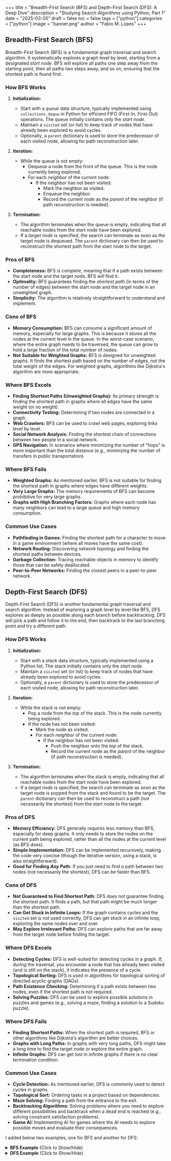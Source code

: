 +++
title = "Breadth-First Search (BFS) and Depth-First Search (DFS): A Deep Dive"
description = "Studying Search Algorithms using Python, Part 1"
date = "2025-03-05"
draft = false
toc = false
tags = ["python"]
categories = ["python"]
image = "banner.png"
author = "Fabio M. Lopes"
+++

## Breadth-First Search (BFS)
Breadth-First Search (BFS) is a fundamental graph traversal and search algorithm. It systematically explores a graph level by level, starting from a designated *start node*. BFS will explore all paths one step away from the starting point, then all paths two steps away, and so on, ensuring that the shortest path is found first.

### How BFS Works
1. **Initialization:**
   - Start with a *queue* data structure, typically implemented using `collections.deque` in Python for efficient FIFO (First-In, First-Out) operations. The queue initially contains only the *start node*.
   - Maintain a `visited` set (or list) to keep track of nodes that have already been explored to avoid cycles.
   - Optionally, a `parent` dictionary is used to store the predecessor of each visited node, allowing for path reconstruction later.

2. **Iteration:**
   - While the queue is not empty:
     - Dequeue a node from the front of the queue.  This is the node currently being explored.
     - For each *neighbor* of the current node:
       - If the neighbor has not been visited:
         - Mark the neighbor as visited.
         - Enqueue the neighbor.
         - Record the current node as the *parent* of the neighbor (if path reconstruction is needed).

3. **Termination:**
   - The algorithm terminates when the queue is empty, indicating that all reachable nodes from the start node have been explored.
   - If a *target node* is specified, the search can terminate as soon as the target node is dequeued.  The `parent` dictionary can then be used to reconstruct the shortest path from the start node to the target.

### Pros of BFS
*   **Completeness:** BFS is *complete*, meaning that if a path exists between the start node and the target node, BFS *will* find it.
*   **Optimality:** BFS guarantees finding the *shortest path* (in terms of the number of edges) between the start node and the target node in an unweighted graph.
*   **Simplicity:** The algorithm is relatively straightforward to understand and implement.

### Cons of BFS
*   **Memory Consumption:** BFS can consume a significant amount of memory, especially for large graphs.  This is because it stores all the nodes at the current level in the queue. In the worst-case scenario, where the entire graph needs to be traversed, the queue can grow to hold a large fraction of the total number of nodes.
*   **Not Suitable for Weighted Graphs:** BFS is designed for unweighted graphs.  It finds the shortest path based on the number of edges, not the total weight of the edges. For weighted graphs, algorithms like Dijkstra's algorithm are more appropriate.

### Where BFS Excels
*   **Finding Shortest Paths (Unweighted Graphs):** Its primary strength is finding the shortest path in graphs where all edges have the same weight (or no weight).
*   **Connectivity Testing:** Determining if two nodes are connected in a graph.
*   **Web Crawlers:** BFS can be used to crawl web pages, exploring links level by level.
*   **Social Network Analysis:**  Finding the shortest chain of connections between two people in a social network.
*   **GPS Navigation:** In scenarios where minimizing the number of "hops" is more important than the total distance (e.g., minimizing the number of transfers in public transportation).

### Where BFS Fails
*   **Weighted Graphs:** As mentioned earlier, BFS is not suitable for finding the shortest path in graphs where edges have different weights.
*   **Very Large Graphs:**  The memory requirements of BFS can become prohibitive for very large graphs.
*   **Graphs with High Branching Factors:**  Graphs where each node has many neighbors can lead to a large queue and high memory consumption.

### Common Use Cases
*   **Pathfinding in Games:** Finding the shortest path for a character to move in a game environment (where all moves have the same cost).
*   **Network Routing:** Discovering network topology and finding the shortest paths between devices.
*   **Garbage Collection:**  Tracing reachable objects in memory to identify those that can be safely deallocated.
*   **Peer-to-Peer Networks:** Finding the closest peers in a peer-to-peer network.

## Depth-First Search (DFS)
Depth-First Search (DFS) is another fundamental graph traversal and search algorithm. Instead of exploring a graph level by level like BFS, DFS explores as deeply as possible along each branch before backtracking. DFS will pick a path and follow it to the end, then backtrack to the last branching point and try a different path.

### How DFS Works
1.  **Initialization:**
    *   Start with a *stack* data structure, typically implemented using a Python list.  The stack initially contains only the *start node*.
    *   Maintain a `visited` set (or list) to keep track of nodes that have already been explored to avoid cycles.
    *   Optionally, a `parent` dictionary is used to store the predecessor of each visited node, allowing for path reconstruction later.

2.  **Iteration:**
    *   While the stack is not empty:
        *   Pop a node from the *top* of the stack. This is the node currently being explored.
        *   If the node has not been visited:
            *   Mark the node as visited.
            *   For each *neighbor* of the current node:
                *   If the neighbor has not been visited:
                    *   Push the neighbor onto the *top* of the stack.
                    *   Record the current node as the *parent* of the neighbor (if path reconstruction is needed).

3.  **Termination:**
    *   The algorithm terminates when the stack is empty, indicating that all reachable nodes from the start node have been explored.
    *   If a *target node* is specified, the search can terminate as soon as the target node is popped from the stack and found to be the target. The `parent` dictionary can then be used to reconstruct a path (not necessarily the shortest) from the start node to the target.

### Pros of DFS
*   **Memory Efficiency:** DFS generally requires less memory than BFS, especially for deep graphs.  It only needs to store the nodes on the current path being explored, rather than all the nodes at the current level (as BFS does).
*   **Simple Implementation:** DFS can be implemented recursively, making the code very concise (though the iterative version, using a stack, is also straightforward).
*   **Good for Finding *Any* Path:** If you just need to find *a* path between two nodes (not necessarily the shortest), DFS can be faster than BFS.

### Cons of DFS
*   **Not Guaranteed to Find Shortest Path:** DFS does *not* guarantee finding the shortest path. It finds a path, but that path might be much longer than the shortest path.
*   **Can Get Stuck in Infinite Loops:** If the graph contains cycles and the `visited` set is not used correctly, DFS can get stuck in an infinite loop, exploring the same nodes over and over.
*   **May Explore Irrelevant Paths:** DFS can explore paths that are far away from the target node before finding the target.

### Where DFS Excels
*   **Detecting Cycles:** DFS is well-suited for detecting cycles in a graph. If, during the traversal, you encounter a node that has already been visited (and is still on the stack), it indicates the presence of a cycle.
*   **Topological Sorting:** DFS is used in algorithms for topological sorting of directed acyclic graphs (DAGs).
*   **Path Existence Checking:** Determining if a path exists between two nodes, even if the shortest path is not required.
*   **Solving Puzzles:** DFS can be used to explore possible solutions in puzzles and games (e.g., solving a maze, finding a solution to a Sudoku puzzle).

### Where DFS Fails
*   **Finding Shortest Paths:** When the shortest path is required, BFS or other algorithms like Dijkstra's algorithm are better choices.
*   **Graphs with Long Paths:** In graphs with very long paths, DFS might take a long time to find the target node or explore the entire graph.
*   **Infinite Graphs:** DFS can get lost in infinite graphs if there is no clear termination condition.

### Common Use Cases
*   **Cycle Detection:** As mentioned earlier, DFS is commonly used to detect cycles in graphs.
*   **Topological Sort:** Ordering tasks in a project based on dependencies.
*   **Maze Solving:** Finding a path from the entrance to the exit.
*   **Backtracking Algorithms:** Solving problems where you need to explore different possibilities and backtrack when a dead end is reached (e.g., solving constraint satisfaction problems).
*   **Game AI:** Implementing AI for games where the AI needs to explore possible moves and evaluate their consequences.

I added below two examples, one for BFS and another for DFS:

<details>
<summary><b>BFS Example</b> (Click to Show/Hide)</summary>
from collections import deque
import networkx as nx
import matplotlib.pyplot as plt

def breadth_first_search(graph, start_node, target_node=None):
    visited_nodes = []
    queue = deque([start_node])
    visited_nodes.append(start_node)
    parent = {}

    if start_node not in graph:
        return visited_nodes, None

    if target_node:
      found = False

    while queue:
        node = queue.popleft()

        if target_node and node == target_node:
            found = True
            break

        neighbors = graph.get(node, [])
        for neighbor in neighbors:
            if neighbor not in visited_nodes:
                visited_nodes.append(neighbor)
                queue.append(neighbor)
                parent[neighbor] = node 

    path = None
    if target_node:
        if found:
            path = []
            current = target_node
            while current != start_node:
                path.append(current)
                current = parent[current]
            path.append(start_node)
            path = path[::-1]
    return visited_nodes, path

def plot_graph(graph, node_color='skyblue', edge_color='gray', node_size=500, font_size=12, title="Graph Visualization"):
    G = nx.Graph(graph)
    pos = nx.spring_layout(G)

    plt.figure(figsize=(8, 6))
    nx.draw_networkx_nodes(G, pos, node_color=node_color, node_size=node_size)
    nx.draw_networkx_edges(G, pos, edge_color=edge_color)
    nx.draw_networkx_labels(G, pos, font_size=font_size, font_family="sans-serif")

    plt.title(title)
    plt.axis("off")
    plt.show()

if __name__ == '__main__':
    graph = {
        'A': ['B', 'G'],
        'B': ['C', 'D', 'E'],
        'C': [],
        'D': [],
        'E': ['F', 'I'],
        'F': [],
        'G': ['H', 'J'],
        'H': ['I'],
        'I': [],
        'J': [],
    }

    start_node = 'A'
    target_node = 'F'

    visited, path = breadth_first_search(graph, start_node, target_node)

    print(f"Sequence of visited nodes: {visited}")
    if path:
        print(f"Shortest path from {start_node} to {target_node}: {path}")
    elif not target_node:
        print(f"Target was not specified.")
    else:
        print(f"No path found from {start_node} to {target_node}.")

    plot_graph(graph)
</details>

<details>
<summary><b>DFS Example</b> (Click to Show/Hide)</summary>
from collections import deque
import networkx as nx
import matplotlib.pyplot as plt

def depth_first_search(graph, start_node, target_node=None):
    visited_nodes = []
    stack = [start_node]
    parent = {}

    if start_node not in graph:
        return visited_nodes, None

    if target_node:
      found = False

    while stack:
        node = stack.pop()

        if node not in visited_nodes:
            visited_nodes.append(node)

            if target_node and node == target_node:
                found = True
                break

            neighbors = graph.get(node, [])
            for neighbor in neighbors:
                if neighbor not in visited_nodes:
                    stack.append(neighbor)
                    parent[neighbor] = node

    path = None
    if target_node:
        if found:
            path = []
            current = target_node
            while current != start_node:
                path.append(current)
                current = parent[current]
            path.append(start_node)
            path = path[::-1]
    return visited_nodes, path

def plot_graph(graph, node_color='skyblue', edge_color='gray', node_size=500, font_size=12, title="Graph Visualization"):
    G = nx.Graph(graph)
    pos = nx.spring_layout(G)

    plt.figure(figsize=(8, 6))
    nx.draw_networkx_nodes(G, pos, node_color=node_color, node_size=node_size)
    nx.draw_networkx_edges(G, pos, edge_color=edge_color)
    nx.draw_networkx_labels(G, pos, font_size=font_size, font_family="sans-serif")

    plt.title(title)
    plt.axis("off")
    plt.show()

if __name__ == '__main__':
    graph = {
        'A': ['B', 'G'],
        'B': ['C', 'D', 'E'],
        'C': [],
        'D': [],
        'E': ['F', 'I'],
        'F': [],
        'G': ['H', 'J'],
        'H': ['I'],
        'I': [],
        'J': [],
    }

    start_node = 'A'
    target_node = 'F'

    visited, path = depth_first_search(graph, start_node, target_node)

    print(f"Sequence of visited nodes: {visited}")
    if path:
        print(f"Shortest path from {start_node} to {target_node}: {path}")
    elif not target_node:
        print(f"Target was not specified.")
    else:
        print(f"No path found from {start_node} to {target_node}.")

    plot_graph(graph)
</details>
